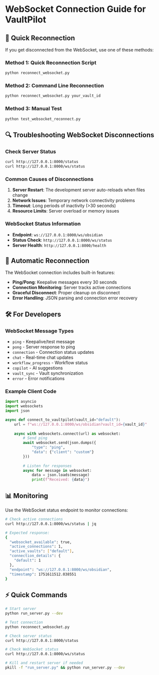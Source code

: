# WebSocket Connection Guide for VaultPilot

## 🚀 Quick Reconnection

If you get disconnected from the WebSocket, use one of these methods:

### Method 1: Quick Reconnection Script
```bash
python reconnect_websocket.py
```

### Method 2: Command Line Reconnection
```bash
python reconnect_websocket.py your_vault_id
```

### Method 3: Manual Test
```bash
python test_websocket_reconnect.py
```

## 🔍 Troubleshooting WebSocket Disconnections

### Check Server Status
```bash
curl http://127.0.0.1:8000/status
curl http://127.0.0.1:8000/ws/status
```

### Common Causes of Disconnections

1. **Server Restart**: The development server auto-reloads when files change
2. **Network Issues**: Temporary network connectivity problems
3. **Timeout**: Long periods of inactivity (>30 seconds)
4. **Resource Limits**: Server overload or memory issues

### WebSocket Status Information

- **Endpoint**: `ws://127.0.0.1:8000/ws/obsidian`
- **Status Check**: `http://127.0.0.1:8000/ws/status`
- **Server Health**: `http://127.0.0.1:8000/health`

## 🔧 Automatic Reconnection

The WebSocket connection includes built-in features:

- **Ping/Pong**: Keepalive messages every 30 seconds
- **Connection Monitoring**: Server tracks active connections
- **Graceful Disconnect**: Proper cleanup on disconnect
- **Error Handling**: JSON parsing and connection error recovery

## 🛠️ For Developers

### WebSocket Message Types
- `ping` - Keepalive/test message
- `pong` - Server response to ping
- `connection` - Connection status updates
- `chat` - Real-time chat updates
- `workflow_progress` - Workflow status
- `copilot` - AI suggestions
- `vault_sync` - Vault synchronization
- `error` - Error notifications

### Example Client Code
```python
import asyncio
import websockets
import json

async def connect_to_vaultpilot(vault_id="default"):
    url = f"ws://127.0.0.1:8000/ws/obsidian?vault_id={vault_id}"
    
    async with websockets.connect(url) as websocket:
        # Send ping
        await websocket.send(json.dumps({
            "type": "ping",
            "data": {"client": "custom"}
        }))
        
        # Listen for responses
        async for message in websocket:
            data = json.loads(message)
            print(f"Received: {data}")
```

## 📊 Monitoring

Use the WebSocket status endpoint to monitor connections:

```bash
# Check active connections
curl http://127.0.0.1:8000/ws/status | jq

# Expected response:
{
  "websocket_available": true,
  "active_connections": 1,
  "active_vaults": ["default"],
  "connection_details": {
    "default": 1
  },
  "endpoint": "ws://127.0.0.1:8000/ws/obsidian",
  "timestamp": 1751611512.038551
}
```

## ⚡ Quick Commands

```bash
# Start server
python run_server.py --dev

# Test connection
python reconnect_websocket.py

# Check server status
curl http://127.0.0.1:8000/status

# Check WebSocket status
curl http://127.0.0.1:8000/ws/status

# Kill and restart server if needed
pkill -f "run_server.py" && python run_server.py --dev
```
